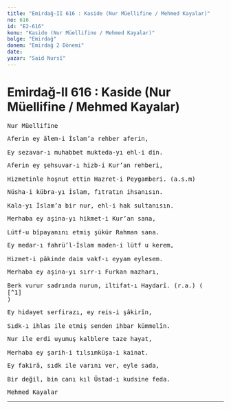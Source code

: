 ```yaml
---
title: "Emirdağ-II 616 : Kaside (Nur Müellifine / Mehmed Kayalar)"
no: 616
id: "E2-616"
konu: "Kaside (Nur Müellifine / Mehmed Kayalar)"
bolge: "Emirdağ"
donem: "Emirdağ 2 Dönemi"
date: 
yazar: "Said Nursî"
---
```


# Emirdağ-II 616 : Kaside (Nur Müellifine / Mehmed Kayalar)

<pre>
Nur Müellifine
</pre>

<pre>
Aferin ey âlem-i İslam’a rehber aferin,
 
Ey sezavar-ı muhabbet mukteda-yı ehl-i din.
</pre>

<pre>
Aferin ey şehsuvar-ı hizb-i Kur’an rehberi,
 
Hizmetinle hoşnut ettin Hazret-i Peygamberi. (a.s.m)
</pre>

<pre>
Nüsha-i kübra-yı İslam, fıtratın ihsanısın.
 
Kala-yı İslam’a bir nur, ehl-i hak sultanısın.
</pre>

<pre>
Merhaba ey aşina-yı hikmet-i Kur’an sana,
 
Lütf-u bîpayanını etmiş şükür Rahman sana.
</pre>

<pre>
Ey medar-ı fahrü’l-İslam maden-i lütf u kerem,
 
Hizmet-i pâkinde daim vakf-ı eyyam eylesem.
</pre>

<pre>
Merhaba ey aşina-yı sırr-ı Furkan mazharı,
 
Berk vurur sadrında nurun, iltifat-ı Haydarî. (r.a.) (
[^1]
)
</pre>

<pre>
Ey hidayet serfirazı, ey reis-i şâkirîn,
 
Sıdk-ı ihlas ile etmiş senden ihbar kümmelîn.
</pre>

<pre>
Nur ile erdi uyumuş kalblere taze hayat,
 
Merhaba ey şarih-i tılsımküşa-i kainat.
</pre>

<pre>
Ey fakirâ, sıdk ile varını ver, eyle sada,
 
Bir değil, bin canı kıl Üstad-ı kudsine feda.
</pre>

<pre>
Mehmed Kayalar
</pre>

***
[^1]: İmam-ı Ali Radıyallahu anh, Kerremallahu veche hazretlerinin hem kaside-i celcelutiye ve hem kaside-i ercuziyyelerinde sevgili Üstadımızdan ve tarihçe-i hayatından ve nur külliyatından sarahatle haber verdiklerine işarettir. Tafsili Risale-i Nurdadır.
